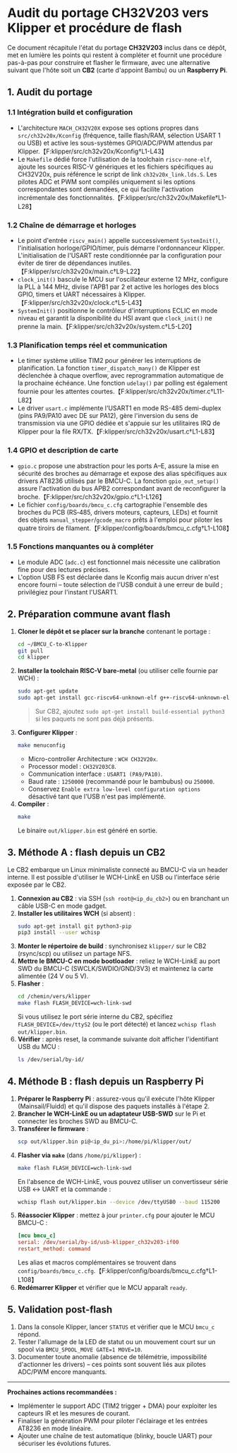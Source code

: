 # Audit du portage CH32V203 vers Klipper et procédure de flash

Ce document récapitule l'état du portage **CH32V203** inclus dans ce dépôt, met en lumière les points qui restent à
compléter et fournit une procédure pas-à-pas pour construire et flasher le firmware, avec une alternative suivant que
l'hôte soit un **CB2** (carte d'appoint Bambu) ou un **Raspberry Pi**.

## 1. Audit du portage

### 1.1 Intégration build et configuration

* L'architecture `MACH_CH32V20X` expose ses options propres dans `src/ch32v20x/Kconfig` (fréquence, taille flash/RAM,
  sélection USART 1 ou USB) et active les sous-systèmes GPIO/ADC/PWM attendus par Klipper.【F:klipper/src/ch32v20x/Kconfig†L1-L43】
* Le `Makefile` dédié force l'utilisation de la toolchain `riscv-none-elf`, ajoute les sources RISC-V génériques et les
  fichiers spécifiques au CH32V20x, puis référence le script de link `ch32v20x_link.lds.S`. Les pilotes ADC et PWM sont
  compilés uniquement si les options correspondantes sont demandées, ce qui facilite l'activation incrémentale des
  fonctionnalités.【F:klipper/src/ch32v20x/Makefile†L1-L28】

### 1.2 Chaîne de démarrage et horloges

* Le point d'entrée `riscv_main()` appelle successivement `SystemInit()`, l'initialisation horloge/GPIO/timer, puis
  démarre l'ordonnanceur Klipper. L'initialisation de l'USART reste conditionnée par la configuration pour éviter de
  tirer de dépendances inutiles.【F:klipper/src/ch32v20x/main.c†L9-L22】
* `clock_init()` bascule le MCU sur l'oscillateur externe 12 MHz, configure la PLL à 144 MHz, divise l'APB1 par 2 et
  active les horloges des blocs GPIO, timers et UART nécessaires à Klipper.【F:klipper/src/ch32v20x/clock.c†L5-L43】
* `SystemInit()` positionne le contrôleur d'interruptions ECLIC en mode niveau et garantit la disponibilité du HSI avant
  que `clock_init()` ne prenne la main.【F:klipper/src/ch32v20x/system.c†L5-L20】

### 1.3 Planification temps réel et communication

* Le timer système utilise TIM2 pour générer les interruptions de planification. La fonction `timer_dispatch_many()` de
  Klipper est déclenchée à chaque overflow, avec reprogrammation automatique de la prochaine échéance. Une fonction
  `udelay()` par polling est également fournie pour les attentes courtes.【F:klipper/src/ch32v20x/timer.c†L11-L82】
* Le driver `usart.c` implémente l'USART1 en mode RS-485 demi-duplex (pins PA9/PA10 avec DE sur PA12), gère
  l'inversion du sens de transmission via une GPIO dédiée et s'appuie sur les utilitaires IRQ de Klipper pour la file
  RX/TX.【F:klipper/src/ch32v20x/usart.c†L1-L83】

### 1.4 GPIO et description de carte

* `gpio.c` propose une abstraction pour les ports A–E, assure la mise en sécurité des broches au démarrage et expose des
  alias spécifiques aux drivers AT8236 utilisés par le BMCU-C. La fonction `gpio_out_setup()` assure l'activation du
  bus APB2 correspondant avant de reconfigurer la broche.【F:klipper/src/ch32v20x/gpio.c†L1-L126】
* Le fichier `config/boards/bmcu_c.cfg` cartographie l'ensemble des broches du PCB (RS‑485, drivers moteurs, capteurs,
  LEDs) et fournit des objets `manual_stepper`/`gcode_macro` prêts à l'emploi pour piloter les quatre tiroirs de
  filament.【F:klipper/config/boards/bmcu_c.cfg†L1-L108】

### 1.5 Fonctions manquantes ou à compléter

* Le module ADC (`adc.c`) est fonctionnel mais nécessite une calibration fine pour des lectures précises.
* L'option USB FS est déclarée dans le Kconfig mais aucun driver n'est encore fourni – toute sélection de l'USB conduit à
  une erreur de build ; privilégiez pour l'instant l'USART1.

## 2. Préparation commune avant flash

1. **Cloner le dépôt et se placer sur la branche** contenant le portage :
   ```bash
   cd ~/BMCU_C-to-Klipper
   git pull
   cd klipper
   ```
2. **Installer la toolchain RISC-V bare-metal** (ou utiliser celle fournie par WCH) :
   ```bash
   sudo apt-get update
   sudo apt-get install gcc-riscv64-unknown-elf g++-riscv64-unknown-elf binutils-riscv64-unknown-elf
   ```
   > Sur CB2, ajoutez `sudo apt-get install build-essential python3` si les paquets ne sont pas déjà présents.
3. **Configurer Klipper** :
   ```bash
   make menuconfig
   ```
   * Micro-controller Architecture : `WCH CH32V20x`.
   * Processor model : `CH32V203C8`.
   * Communication interface : `USART1 (PA9/PA10)`.
   * Baud rate : `1250000` (recommandé pour le bambubus) ou `250000`.
   * Conservez `Enable extra low-level configuration options` désactivé tant que l'USB n'est pas implémenté.
4. **Compiler** :
   ```bash
   make
   ```
   Le binaire `out/klipper.bin` est généré en sortie.

## 3. Méthode A : flash depuis un CB2

Le CB2 embarque un Linux minimaliste connecté au BMCU-C via un header interne. Il est possible d'utiliser le WCH-LinkE en
USB ou l'interface série exposée par le CB2.

1. **Connexion au CB2** : via SSH (`ssh root@<ip_du_cb2>`) ou en branchant un câble USB-C en mode gadget.
2. **Installer les utilitaires WCH** (si absent) :
   ```bash
   sudo apt-get install git python3-pip
   pip3 install --user wchisp
   ```
3. **Monter le répertoire de build** : synchronisez `klipper/` sur le CB2 (rsync/scp) ou utilisez un partage NFS.
4. **Mettre le BMCU-C en mode bootloader** : reliez le WCH-LinkE au port SWD du BMCU-C (SWCLK/SWDIO/GND/3V3) et maintenez
   la carte alimentée (24 V ou 5 V).
5. **Flasher** :
   ```bash
   cd /chemin/vers/klipper
   make flash FLASH_DEVICE=wch-link-swd
   ```
   Si vous utilisez le port série interne du CB2, spécifiez `FLASH_DEVICE=/dev/ttyS2` (ou le port détecté) et lancez
   `wchisp flash out/klipper.bin`.
6. **Vérifier** : après reset, la commande suivante doit afficher l'identifiant USB du MCU :
   ```bash
   ls /dev/serial/by-id/
   ```

## 4. Méthode B : flash depuis un Raspberry Pi

1. **Préparer le Raspberry Pi** : assurez-vous qu'il exécute l'hôte Klipper (Mainsail/Fluidd) et qu'il dispose des paquets
   installés à l'étape 2.
2. **Brancher le WCH-LinkE ou un adaptateur USB-SWD** sur le Pi et connecter les broches SWD au BMCU-C.
3. **Transférer le firmware** :
   ```bash
   scp out/klipper.bin pi@<ip_du_pi>:/home/pi/klipper/out/
   ```
4. **Flasher via `make`** (dans `/home/pi/klipper`) :
   ```bash
   make flash FLASH_DEVICE=wch-link-swd
   ```
   En l'absence de WCH-LinkE, vous pouvez utiliser un convertisseur série USB ↔︎ UART et la commande :
   ```bash
   wchisp flash out/klipper.bin --device /dev/ttyUSB0 --baud 115200
   ```
5. **Réassocier Klipper** : mettez à jour `printer.cfg` pour ajouter le MCU BMCU-C :
   ```ini
   [mcu bmcu_c]
   serial: /dev/serial/by-id/usb-klipper_ch32v203-if00
   restart_method: command
   ```
   Les alias et macros complémentaires se trouvent dans `config/boards/bmcu_c.cfg`.【F:klipper/config/boards/bmcu_c.cfg†L1-L108】
6. **Redémarrer Klipper** et vérifier que le MCU apparaît `ready`.

## 5. Validation post-flash

1. Dans la console Klipper, lancer `STATUS` et vérifier que le MCU `bmcu_c` répond.
2. Tester l'allumage de la LED de statut ou un mouvement court sur un spool via `BMCU_SPOOL_MOVE GATE=1 MOVE=10`.
3. Documenter toute anomalie (absence de télémétrie, impossibilité d'actionner les drivers) – ces points sont souvent liés
   aux pilotes ADC/PWM encore manquants.

---

**Prochaines actions recommandées :**

* Implémenter le support ADC (TIM2 trigger + DMA) pour exploiter les capteurs IR et les mesures de courant.
* Finaliser la génération PWM pour piloter l'éclairage et les entrées AT8236 en mode linéaire.
* Ajouter une chaîne de test automatique (blinky, boucle UART) pour sécuriser les évolutions futures.
